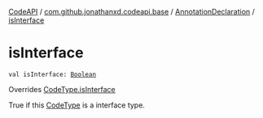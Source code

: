 [CodeAPI](../../index.md) / [com.github.jonathanxd.codeapi.base](../index.md) / [AnnotationDeclaration](index.md) / [isInterface](.)

# isInterface

`val isInterface: `[`Boolean`](https://kotlinlang.org/api/latest/jvm/stdlib/kotlin/-boolean/index.html)

Overrides [CodeType.isInterface](../../com.github.jonathanxd.codeapi.type/-code-type/is-interface.md)

True if this [CodeType](#) is a interface type.

